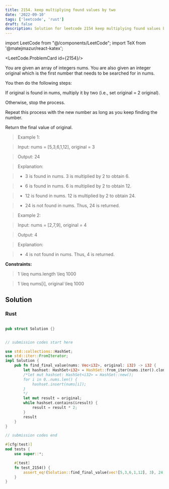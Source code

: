 ```yaml
---
title: 2154. keep multiplying found values by two
date: '2022-09-10'
tags: ['leetcode', 'rust']
draft: false
description: Solution for leetcode 2154 keep multiplying found values by two
---
```

import LeetCode from "@/components/LeetCode";
import TeX from '@matejmazur/react-katex';

<LeetCode.ProblemCard id={2154}/>

You are given an array of integers nums. You are also given an integer original which is the first number that needs to be searched for in nums.



You then do the following steps:



If original is found in nums, multiply it by two (i.e., set original <TeX>=</TeX> 2  original).

Otherwise, stop the process.

Repeat this process with the new number as long as you keep finding the number.

Return the final value of original.



 



 > Example 1:



 > Input: nums <TeX>=</TeX> [5,3,6,1,12], original <TeX>=</TeX> 3

 > Output: 24

 > Explanation: 

 > - 3 is found in nums. 3 is multiplied by 2 to obtain 6.

 > - 6 is found in nums. 6 is multiplied by 2 to obtain 12.

 > - 12 is found in nums. 12 is multiplied by 2 to obtain 24.

 > - 24 is not found in nums. Thus, 24 is returned.

 > Example 2:



 > Input: nums <TeX>=</TeX> [2,7,9], original <TeX>=</TeX> 4

 > Output: 4

 > Explanation:

 > - 4 is not found in nums. Thus, 4 is returned.

 



**Constraints:**



 > 1 <TeX>\leq</TeX> nums.length <TeX>\leq</TeX> 1000

 > 1 <TeX>\leq</TeX> nums[i], original <TeX>\leq</TeX> 1000


## Solution
### Rust
```rust

pub struct Solution {}


// submission codes start here

use std::collections::HashSet;
use std::iter::FromIterator;
impl Solution {
    pub fn find_final_value(nums: Vec<i32>, original: i32) -> i32 {
        let hashset: HashSet<i32> = HashSet::from_iter(nums.iter().cloned());
        /*let mut hashset: HashSet<i32> = HashSet::new();
        for i in 0..nums.len() {
            hashset.insert(nums[i]);
        }
        */
        let mut result = original;
        while hashset.contains(&result) {
            result = result * 2;
        }
        result
    }
}

// submission codes end

#[cfg(test)]
mod tests {
    use super::*;

    #[test]
    fn test_2154() {
        assert_eq!(Solution::find_final_value(vec![5,3,6,1,12], 3), 24);        
    }
}

```
